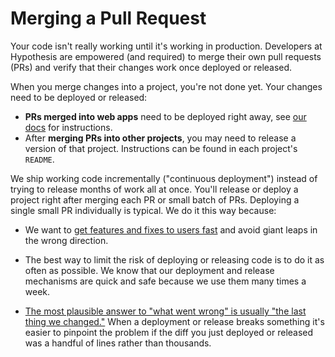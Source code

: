Merging a Pull Request
======================

Your code isn't really working until it's working in production. Developers at
Hypothesis are empowered (and required) to merge their own pull requests (PRs)
and verify that their changes work once deployed or released.

When you merge changes into a project, you're not done yet. Your changes need
to be deployed or released:

* **PRs merged into web apps** need to be deployed right away, see [our docs](deploying.md)
  for instructions.
* After **merging PRs into other projects**, you may need to release a version
  of that project. Instructions can be found in each project's `README`.

We ship working code incrementally ("continuous deployment") instead of trying
to release months of work all at once. You'll release or deploy a project right
after merging each PR or small batch of PRs. Deploying a single small PR
individually is typical. We do it this way because:

* We want to [get features and fixes to users fast](https://hyp.is/I3ILSBf3Ee2PtgdQobKl1A/web.hypothes.is/jobs/engineering-values/)
  and avoid giant leaps in the wrong direction.

* The best way to limit the risk of deploying or releasing code is to do it as
  often as possible. We know that our deployment and release mechanisms are
  quick and safe because we use them many times a week.

* [The most plausible answer to "what went wrong" is usually "the last thing we changed."](https://medium.com/skylinerhq/ship-small-diffs-741308bec0d1)
  When a deployment or release breaks something it's easier to pinpoint the
  problem if the diff you just deployed or released was a handful of lines
  rather than thousands.
